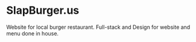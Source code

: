 # SlapBurger.us
Website for local burger restaurant. Full-stack and Design for website and menu done in house.
